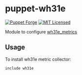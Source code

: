 puppet-wh31e
===========

[![Puppet Forge](https://img.shields.io/puppetforge/v/halyard/wh31e.svg)](https://forge.puppetlabs.com/halyard/wh31e)
[![MIT Licensed](http://img.shields.io/badge/license-MIT-green.svg?style=flat)](https://tldrlegal.com/license/mit-license)

Module to configure [wh31e_metrics](https://github.com/akerl/wh31e_metrics)

## Usage

To install wh31e metric collector:

```puppet
include wh31e
```

